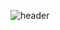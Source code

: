 ![header](https://capsule-render.vercel.app/api?type=waving&height=230&color=gradient&customColorList=24&text=Glossario%20Thread&textBg=false&fontAlignY=40&reversal=false&animation=fadeIn)
